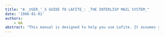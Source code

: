 ```yaml
---
title: "A _USER_’_S GUIDE TO LAFITE_: _THE INTERLISP MAIL SYSTEM_"
date: '1986-01-01'
authors: 
    - NA
abstract: "This manual is designed to help you use Lafite. It assumes you understand the basic principles of using your Xerox Lisp workstation and the Interlisp-D environment."
---
```


